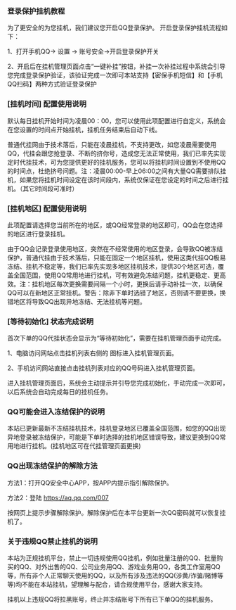 ### 登录保护挂机教程
为了更安全的为您挂机，我们建议您开启QQ登录保护。
开启登录保护挂机流程如下：

1、打开手机QQ-> 设置 -> 账号安全->开启登录保护开关

2、开启后在挂机管理页面点击“一键补挂”按钮，补挂一次补挂过程中系统会引导您完成登录保护验证，该验证完成一次即可本站支持【密保手机短信】和【手机QQ扫码】两种方式验证登录保护

### [挂机时间] 配置使用说明
默认每日挂机开始时间为凌晨00：00，您可以使用此项配置进行自定义，系统会在您设置的时间点开始挂机，挂机任务结束后自动下线。

普通代挂网由于技术落后，只能在凌晨挂机，不支持更改，如您凌晨需要使用QQ，代挂会跟您抢登录、不断的挤你号，造成您无法正常使用，我们已率先实现定时代挂技术，可为您提供更好的挂机服务，您可以将挂机时间设置到不使用QQ的时间点，杜绝挤号问题。注：凌晨00:00-早上06:00之间有大量QQ需要排队挂机，如果您将挂机时间设定在该时间段内，系统仅保证在您设定的时间之后进行挂机。（其它时间段可准时）

### [挂机地区] 配置使用说明
此项配置请选择您当前所在的地区，或QQ经常登录的地区即可，QQ会在您选择的地区进行登录挂机。

由于QQ会记录登录使用地区，突然在不经常使用的地区登录，会导致QQ被冻结保护，普通代挂由于技术落后，只能在固定一个地区挂机，使用这类代挂QQ极易冻结、挂机不稳定等，我们已率先实现多地区挂机技术，提供30个地区可选，覆盖全国范围，使用QQ常用地进行挂机，可有效避免冻结问题，挂机更稳定、更高效。注：挂机地区每次更换需要间隔一个小时，更换后请手动补挂一次，以确保QQ可以在新地区正常挂机。警告：除非下单时选错了地区，否则请不要更换，换错地区将导致QQ出现异地冻结、无法挂机等问题。

### [等待初始化] 状态完成说明
首次下单的QQ代挂状态会显示为“等待初始化”，需要在挂机管理页面手动完成。

1、电脑访问网站点击挂机列表右侧的 图标进入挂机管理页面。

2、手机访问网站直接点击挂机列表对应的QQ号码进入挂机管理页面。

进入挂机管理页面后，系统会主动提示并引导您完成初始化，手动完成一次即可，以后系统会自动完成每日的挂机任务。

### QQ可能会进入冻结保护的说明
本站已更新最新不冻结挂机技术，挂机登录地区已覆盖全国范围，如您的QQ出现异地登录被冻结保护，可能是下单时选择的挂机地区错误导致，建议更换到QQ常用地进行挂机。(挂机地区可在代挂管理页面更换)

### QQ出现冻结保护的解除方法
方法1：打开QQ安全中心APP，按APP内提示指引解除保护。

方法2：登陆 https://aq.qq.com/007

按网页上提示步骤解除保护。解除保护后在本平台更新一次QQ密码就可以恢复挂机了。


### 关于违规QQ禁止挂机的说明
本站为正规挂机平台，禁止一切违规使用QQ挂机，例如批量注册的QQ、批量购买的QQ、对外出售的QQ、公司业务用QQ、游戏业务用QQ，各类工作室用QQ等，所有非个人正常聊天使用的QQ，以及所有涉及违法的QQ(涉黄/诈骗/赌博等等)均不能在本站挂机，望理解与配合，请合规使用平台，感谢大家支持。

挂机以上违规QQ将拉黑账号，终止并冻结账号下所有已下单QQ的挂机服务。
